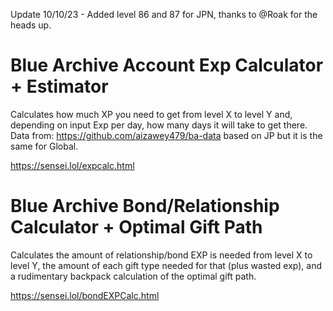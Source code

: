 Update 10/10/23 - Added level 86 and 87 for JPN, thanks to @Roak for the heads up.

# Blue Archive Account Exp Calculator + Estimator

Calculates how much XP you need to get from level X to level Y and, depending on input Exp per day, how many days it will take to get there. 
Data from: https://github.com/aizawey479/ba-data based on JP but it is the same for Global.

https://sensei.lol/expcalc.html

# Blue Archive Bond/Relationship Calculator + Optimal Gift Path

Calculates the amount of relationship/bond EXP is needed from level X to level Y, the amount of each gift type needed for that (plus wasted exp), and a rudimentary backpack calculation of the optimal gift path.

https://sensei.lol/bondEXPCalc.html


